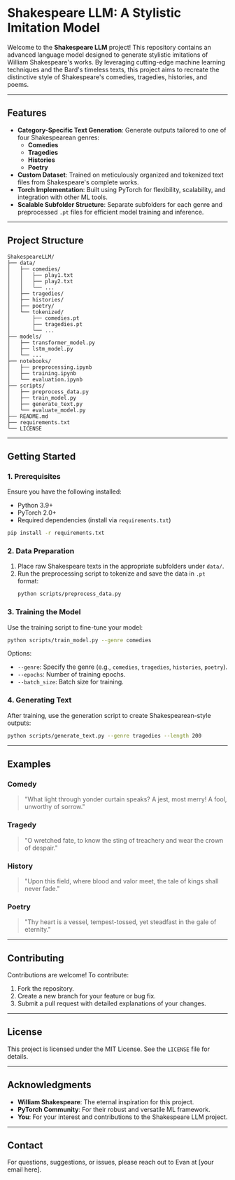 # Shakespeare LLM: A Stylistic Imitation Model

Welcome to the **Shakespeare LLM** project! This repository contains an advanced language model designed to generate stylistic imitations of William Shakespeare's works. By leveraging cutting-edge machine learning techniques and the Bard's timeless texts, this project aims to recreate the distinctive style of Shakespeare's comedies, tragedies, histories, and poems.

---

## **Features**
- **Category-Specific Text Generation**: Generate outputs tailored to one of four Shakespearean genres:
  - **Comedies**
  - **Tragedies**
  - **Histories**
  - **Poetry**
- **Custom Dataset**: Trained on meticulously organized and tokenized text files from Shakespeare's complete works.
- **Torch Implementation**: Built using PyTorch for flexibility, scalability, and integration with other ML tools.
- **Scalable Subfolder Structure**: Separate subfolders for each genre and preprocessed `.pt` files for efficient model training and inference.

---

## **Project Structure**

```
ShakespeareLLM/
├── data/
│   ├── comedies/
│   │   ├── play1.txt
│   │   ├── play2.txt
│   │   └── ...
│   ├── tragedies/
│   ├── histories/
│   ├── poetry/
│   └── tokenized/
│       ├── comedies.pt
│       ├── tragedies.pt
│       └── ...
├── models/
│   ├── transformer_model.py
│   ├── lstm_model.py
│   └── ...
├── notebooks/
│   ├── preprocessing.ipynb
│   ├── training.ipynb
│   └── evaluation.ipynb
├── scripts/
│   ├── preprocess_data.py
│   ├── train_model.py
│   ├── generate_text.py
│   └── evaluate_model.py
├── README.md
├── requirements.txt
└── LICENSE
```

---

## **Getting Started**

### **1. Prerequisites**
Ensure you have the following installed:
- Python 3.9+
- PyTorch 2.0+
- Required dependencies (install via `requirements.txt`)

```bash
pip install -r requirements.txt
```

### **2. Data Preparation**
1. Place raw Shakespeare texts in the appropriate subfolders under `data/`.
2. Run the preprocessing script to tokenize and save the data in `.pt` format:
   ```bash
   python scripts/preprocess_data.py
   ```

### **3. Training the Model**
Use the training script to fine-tune your model:
```bash
python scripts/train_model.py --genre comedies
```

Options:
- `--genre`: Specify the genre (e.g., `comedies`, `tragedies`, `histories`, `poetry`).
- `--epochs`: Number of training epochs.
- `--batch_size`: Batch size for training.

### **4. Generating Text**
After training, use the generation script to create Shakespearean-style outputs:
```bash
python scripts/generate_text.py --genre tragedies --length 200
```

---

## **Examples**

### **Comedy**
> "What light through yonder curtain speaks? A jest, most merry! A fool, unworthy of sorrow."

### **Tragedy**
> "O wretched fate, to know the sting of treachery and wear the crown of despair."

### **History**
> "Upon this field, where blood and valor meet, the tale of kings shall never fade."

### **Poetry**
> "Thy heart is a vessel, tempest-tossed, yet steadfast in the gale of eternity."

---

## **Contributing**
Contributions are welcome! To contribute:
1. Fork the repository.
2. Create a new branch for your feature or bug fix.
3. Submit a pull request with detailed explanations of your changes.

---

## **License**
This project is licensed under the MIT License. See the `LICENSE` file for details.

---

## **Acknowledgments**
- **William Shakespeare**: The eternal inspiration for this project.
- **PyTorch Community**: For their robust and versatile ML framework.
- **You**: For your interest and contributions to the Shakespeare LLM project.

---

## **Contact**
For questions, suggestions, or issues, please reach out to Evan at [your email here].

